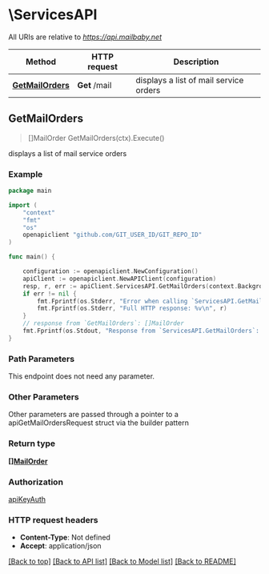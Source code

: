 # \ServicesAPI

All URIs are relative to *https://api.mailbaby.net*

Method | HTTP request | Description
------------- | ------------- | -------------
[**GetMailOrders**](ServicesAPI.md#GetMailOrders) | **Get** /mail | displays a list of mail service orders



## GetMailOrders

> []MailOrder GetMailOrders(ctx).Execute()

displays a list of mail service orders



### Example

```go
package main

import (
    "context"
    "fmt"
    "os"
    openapiclient "github.com/GIT_USER_ID/GIT_REPO_ID"
)

func main() {

    configuration := openapiclient.NewConfiguration()
    apiClient := openapiclient.NewAPIClient(configuration)
    resp, r, err := apiClient.ServicesAPI.GetMailOrders(context.Background()).Execute()
    if err != nil {
        fmt.Fprintf(os.Stderr, "Error when calling `ServicesAPI.GetMailOrders``: %v\n", err)
        fmt.Fprintf(os.Stderr, "Full HTTP response: %v\n", r)
    }
    // response from `GetMailOrders`: []MailOrder
    fmt.Fprintf(os.Stdout, "Response from `ServicesAPI.GetMailOrders`: %v\n", resp)
}
```

### Path Parameters

This endpoint does not need any parameter.

### Other Parameters

Other parameters are passed through a pointer to a apiGetMailOrdersRequest struct via the builder pattern


### Return type

[**[]MailOrder**](MailOrder.md)

### Authorization

[apiKeyAuth](../README.md#apiKeyAuth)

### HTTP request headers

- **Content-Type**: Not defined
- **Accept**: application/json

[[Back to top]](#) [[Back to API list]](../README.md#documentation-for-api-endpoints)
[[Back to Model list]](../README.md#documentation-for-models)
[[Back to README]](../README.md)

